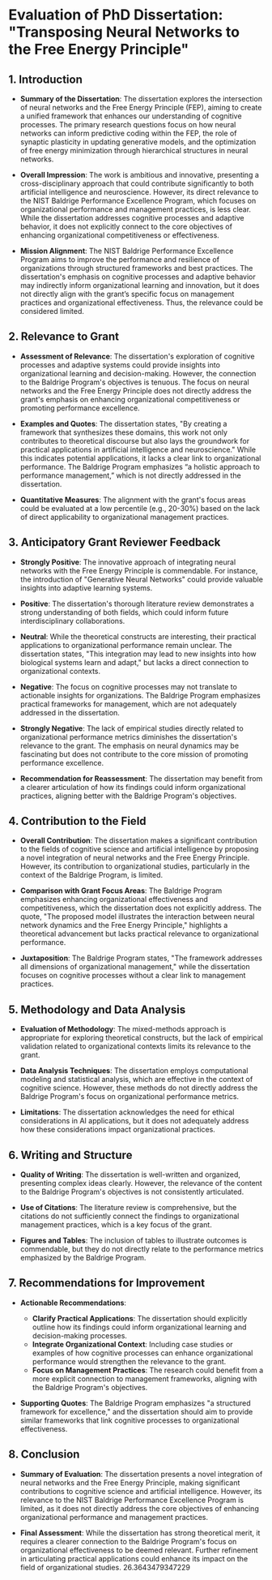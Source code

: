 # Evaluation of PhD Dissertation: "Transposing Neural Networks to the Free Energy Principle"

## 1. Introduction
- **Summary of the Dissertation**: The dissertation explores the intersection of neural networks and the Free Energy Principle (FEP), aiming to create a unified framework that enhances our understanding of cognitive processes. The primary research questions focus on how neural networks can inform predictive coding within the FEP, the role of synaptic plasticity in updating generative models, and the optimization of free energy minimization through hierarchical structures in neural networks.
  
- **Overall Impression**: The work is ambitious and innovative, presenting a cross-disciplinary approach that could contribute significantly to both artificial intelligence and neuroscience. However, its direct relevance to the NIST Baldrige Performance Excellence Program, which focuses on organizational performance and management practices, is less clear. While the dissertation addresses cognitive processes and adaptive behavior, it does not explicitly connect to the core objectives of enhancing organizational competitiveness or effectiveness.

- **Mission Alignment**: The NIST Baldrige Performance Excellence Program aims to improve the performance and resilience of organizations through structured frameworks and best practices. The dissertation's emphasis on cognitive processes and adaptive behavior may indirectly inform organizational learning and innovation, but it does not directly align with the grant’s specific focus on management practices and organizational effectiveness. Thus, the relevance could be considered limited.

## 2. Relevance to Grant
- **Assessment of Relevance**: The dissertation's exploration of cognitive processes and adaptive systems could provide insights into organizational learning and decision-making. However, the connection to the Baldrige Program's objectives is tenuous. The focus on neural networks and the Free Energy Principle does not directly address the grant's emphasis on enhancing organizational competitiveness or promoting performance excellence.

- **Examples and Quotes**: The dissertation states, "By creating a framework that synthesizes these domains, this work not only contributes to theoretical discourse but also lays the groundwork for practical applications in artificial intelligence and neuroscience." While this indicates potential applications, it lacks a clear link to organizational performance. The Baldrige Program emphasizes “a holistic approach to performance management,” which is not directly addressed in the dissertation.

- **Quantitative Measures**: The alignment with the grant's focus areas could be evaluated at a low percentile (e.g., 20-30%) based on the lack of direct applicability to organizational management practices. 

## 3. Anticipatory Grant Reviewer Feedback
- **Strongly Positive**: The innovative approach of integrating neural networks with the Free Energy Principle is commendable. For instance, the introduction of "Generative Neural Networks" could provide valuable insights into adaptive learning systems.

- **Positive**: The dissertation's thorough literature review demonstrates a strong understanding of both fields, which could inform future interdisciplinary collaborations.

- **Neutral**: While the theoretical constructs are interesting, their practical applications to organizational performance remain unclear. The dissertation states, "This integration may lead to new insights into how biological systems learn and adapt," but lacks a direct connection to organizational contexts.

- **Negative**: The focus on cognitive processes may not translate to actionable insights for organizations. The Baldrige Program emphasizes practical frameworks for management, which are not adequately addressed in the dissertation.

- **Strongly Negative**: The lack of empirical studies directly related to organizational performance metrics diminishes the dissertation's relevance to the grant. The emphasis on neural dynamics may be fascinating but does not contribute to the core mission of promoting performance excellence.

- **Recommendation for Reassessment**: The dissertation may benefit from a clearer articulation of how its findings could inform organizational practices, aligning better with the Baldrige Program's objectives.

## 4. Contribution to the Field
- **Overall Contribution**: The dissertation makes a significant contribution to the fields of cognitive science and artificial intelligence by proposing a novel integration of neural networks and the Free Energy Principle. However, its contribution to organizational studies, particularly in the context of the Baldrige Program, is limited.

- **Comparison with Grant Focus Areas**: The Baldrige Program emphasizes enhancing organizational effectiveness and competitiveness, which the dissertation does not explicitly address. The quote, "The proposed model illustrates the interaction between neural network dynamics and the Free Energy Principle," highlights a theoretical advancement but lacks practical relevance to organizational performance.

- **Juxtaposition**: The Baldrige Program states, "The framework addresses all dimensions of organizational management," while the dissertation focuses on cognitive processes without a clear link to management practices.

## 5. Methodology and Data Analysis
- **Evaluation of Methodology**: The mixed-methods approach is appropriate for exploring theoretical constructs, but the lack of empirical validation related to organizational contexts limits its relevance to the grant.

- **Data Analysis Techniques**: The dissertation employs computational modeling and statistical analysis, which are effective in the context of cognitive science. However, these methods do not directly address the Baldrige Program's focus on organizational performance metrics.

- **Limitations**: The dissertation acknowledges the need for ethical considerations in AI applications, but it does not adequately address how these considerations impact organizational practices.

## 6. Writing and Structure
- **Quality of Writing**: The dissertation is well-written and organized, presenting complex ideas clearly. However, the relevance of the content to the Baldrige Program's objectives is not consistently articulated.

- **Use of Citations**: The literature review is comprehensive, but the citations do not sufficiently connect the findings to organizational management practices, which is a key focus of the grant.

- **Figures and Tables**: The inclusion of tables to illustrate outcomes is commendable, but they do not directly relate to the performance metrics emphasized by the Baldrige Program.

## 7. Recommendations for Improvement
- **Actionable Recommendations**: 
  - **Clarify Practical Applications**: The dissertation should explicitly outline how its findings could inform organizational learning and decision-making processes.
  - **Integrate Organizational Context**: Including case studies or examples of how cognitive processes can enhance organizational performance would strengthen the relevance to the grant.
  - **Focus on Management Practices**: The research could benefit from a more explicit connection to management frameworks, aligning with the Baldrige Program's objectives.

- **Supporting Quotes**: The Baldrige Program emphasizes "a structured framework for excellence," and the dissertation should aim to provide similar frameworks that link cognitive processes to organizational effectiveness.

## 8. Conclusion
- **Summary of Evaluation**: The dissertation presents a novel integration of neural networks and the Free Energy Principle, making significant contributions to cognitive science and artificial intelligence. However, its relevance to the NIST Baldrige Performance Excellence Program is limited, as it does not directly address the core objectives of enhancing organizational performance and management practices.

- **Final Assessment**: While the dissertation has strong theoretical merit, it requires a clearer connection to the Baldrige Program's focus on organizational effectiveness to be deemed relevant. Further refinement in articulating practical applications could enhance its impact on the field of organizational studies. 26.3643479347229